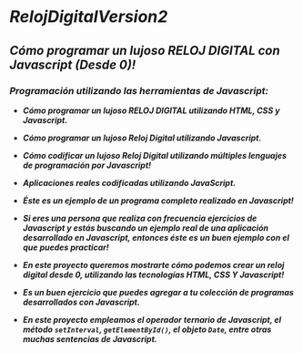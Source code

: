 # **_RelojDigitalVersion2_**

## **_Cómo programar un lujoso RELOJ DIGITAL con Javascript (Desde 0)!_**

### **_Programación utilizando las herramientas de Javascript:_**

- **_Cómo programar un lujoso RELOJ DIGITAL utilizando HTML, CSS y Javascript._**
  
- **_Cómo programar un lujoso Reloj Digital utilizando Javascript._**
  
- **_Cómo codificar un lujoso Reloj Digital utilizando múltiples lenguajes de programación por Javascript!_**

- **_Aplicaciones reales codificadas utilizando JavaScript._**
  
- **_Éste es un ejemplo de un programa completo realizado en Javascript!_**

- **_Si eres una persona que realiza con frecuencia ejercicios de Javascript y estás buscando un ejemplo real de una aplicación desarrollado en Javascript, entonces éste es un buen ejemplo con el que puedes practicar!_**

- **_En este proyecto queremos mostrarte cómo podemos crear un reloj digital desde 0, utilizando las tecnologías HTML, CSS Y Javascript!_**

- **_Es un buen ejercicio que puedes agregar a tu colección de programas desarrollados con Javascript._**

- **_En este proyecto empleamos el operador ternario de Javascript, el método ```setInterval```, ```getElementById()```, el objeto ```Date```, entre otras muchas sentencias de Javascript._**

